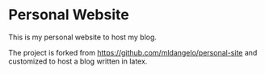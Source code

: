 # Personal Website

This is my personal website to host my blog. 

The project is forked from https://github.com/mldangelo/personal-site and customized to host a blog written in latex.
